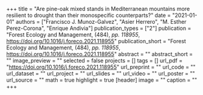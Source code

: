 +++
title = "Are pine-oak mixed stands in Mediterranean mountains more resilient to drought than their monospecific counterparts?"
date = "2021-01-01"
authors = ["Francisco J. Munoz-Galvez", "Asier Herrero", "M. Esther Perez-Corona", "Enrique Andivia"]
publication_types = ["2"]
publication = "Forest Ecology and Management, (484), _pp. 118955_, https://doi.org/10.1016/j.foreco.2021.118955"
publication_short = "Forest Ecology and Management, (484), _pp. 118955_, https://doi.org/10.1016/j.foreco.2021.118955"
abstract = ""
abstract_short = ""
image_preview = ""
selected = false
projects = []
tags = []
url_pdf = "https://doi.org/10.1016/j.foreco.2021.118955"
url_preprint = ""
url_code = ""
url_dataset = ""
url_project = ""
url_slides = ""
url_video = ""
url_poster = ""
url_source = ""
math = true
highlight = true
[header]
image = ""
caption = ""
+++
